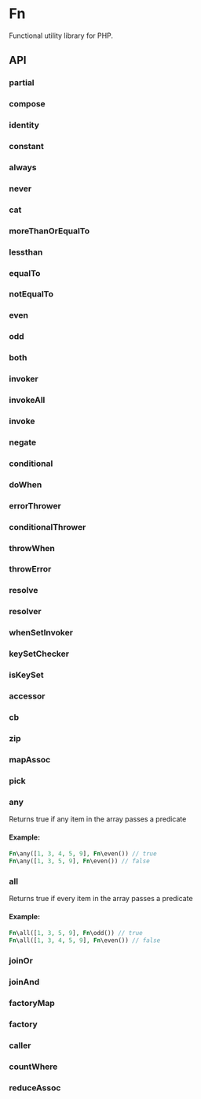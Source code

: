 # Fn

Functional utility library for PHP.


## API

### partial


### compose


### identity


### constant


### always


### never


### cat


### moreThanOrEqualTo


### lessthan


### equalTo


### notEqualTo


### even


### odd


### both


### invoker


### invokeAll


### invoke


### negate


### conditional


### doWhen


### errorThrower


### conditionalThrower


### throwWhen


### throwError


### resolve


### resolver


### whenSetInvoker


### keySetChecker


### isKeySet


### accessor


### cb


### zip


### mapAssoc


### pick


### any

Returns true if any item in the array passes a predicate

#### Example:

```php
Fn\any([1, 3, 4, 5, 9], Fn\even()) // true
Fn\any([1, 3, 5, 9], Fn\even()) // false
```

### all

Returns true if every item in the array passes a predicate

#### Example:

```php
Fn\all([1, 3, 5, 9], Fn\odd()) // true
Fn\all([1, 3, 4, 5, 9], Fn\even()) // false
```

### joinOr


### joinAnd


### factoryMap


### factory


### caller


### countWhere


### reduceAssoc


